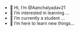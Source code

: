 - 👋 Hi, I’m @Aanchalyadav21
- 👀 I’m interested in learning  ...
- 🌱 I’m currently a student ...
- 💞️ I’m here to learn new things...
  

<!---
Aanchalyadav21/Aanchalyadav21 is a ✨ special ✨ repository because its `README.md` (this file) appears on your GitHub profile.
You can click the Preview link to take a look at your changes.
--->
